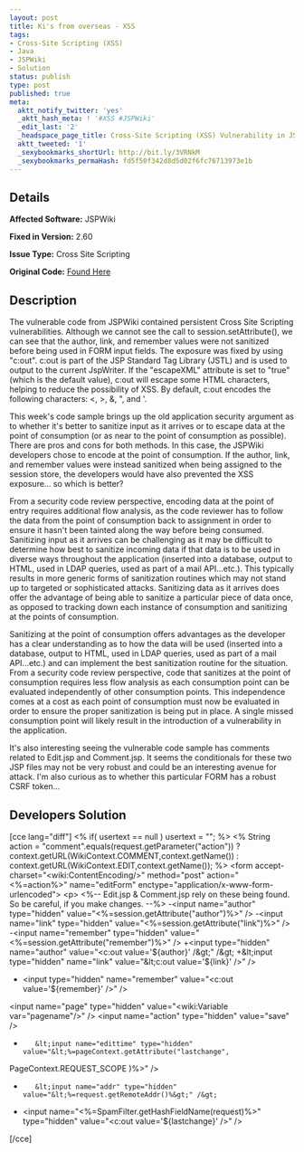 ```yaml
---
layout: post
title: Ki's from overseas - XSS
tags:
- Cross-Site Scripting (XSS)
- Java
- JSPWiki
- Solution
status: publish
type: post
published: true
meta:
  aktt_notify_twitter: 'yes'
  _aktt_hash_meta: ! '#XSS #JSPWiki'
  _edit_last: '2'
  _headspace_page_title: Cross-Site Scripting (XSS) Vulnerability in JSPWiki
  aktt_tweeted: '1'
  _sexybookmarks_shortUrl: http://bit.ly/3VRNkM
  _sexybookmarks_permaHash: fd5f50f342d8d5d02f6fc76713973e1b
---
```

## Details
__Affected Software:__ JSPWiki

__Fixed in Version:__  2.60

__Issue Type:__ Cross Site Scripting

__Original Code:__ [Found Here](/2009/11/vulnerable-code-keys-from-oversea/)

## Description
The vulnerable code from JSPWiki contained persistent Cross Site Scripting vulnerabilities.  Although we cannot see the call to session.setAttribute(), we can see that the author, link, and remember values were not sanitized before being used in FORM input fields.  The exposure was fixed by using "c:out".  c:out is part of the JSP Standard Tag Library (JSTL) and is used to output to the current JspWriter.  If the "escapeXML" attribute is set to "true" (which is the default value), c:out will escape some HTML characters, helping to reduce the possibility of XSS.  By default, c:out encodes the following characters: <, >, &, ", and '.

This week's code sample brings up the old application security argument as to whether it's better to sanitize input as it arrives or to escape data at the point of consumption (or as near to the point of consumption as possible).  There are pros and cons for both methods.  In this case, the JSPWiki developers chose to encode at the point of consumption.  If the author, link, and remember values were instead sanitized when being assigned to the session store, the developers would have also prevented the XSS exposure... so which is better?

From a security code review perspective, encoding data at the point of entry requires additional flow analysis, as the code reviewer has to follow the data from the point of consumption back to assignment in order to ensure it hasn't been tainted along the way before being consumed.  Sanitizing input as it arrives can be challenging as it may be difficult to determine how best to sanitize incoming data if that data is to be used in diverse ways throughout the application (inserted into a database, output to HTML, used in LDAP queries, used as part of a mail API...etc.).  This typically results in more generic forms of sanitization routines which may not stand up to targeted or sophisticated attacks.  Sanitizing data as it arrives does offer the advantage of being able to sanitize a particular piece of data once, as opposed to tracking down each instance of consumption and sanitizing at the points of consumption.

Sanitizing at the point of consumption offers advantages as the developer has a clear understanding as to how the data will be used (inserted into a database, output to HTML, used in LDAP queries, used as part of a mail API...etc.) and can implement the best sanitization routine for the situation.  From a security code review perspective, code that sanitizes at the point of consumption requires less flow analysis as each consumption point can be evaluated independently of other consumption points.  This independence comes at a cost as each point of consumption must now be evaluated in order to ensure the proper sanitization is being put in place.  A single missed consumption point will likely result in the introduction of a vulnerability in the application.

It's also interesting seeing the vulnerable code sample has comments related to Edit.jsp and Comment.jsp.  It seems the conditionals for these two JSP files may not be very robust and could be an interesting avenue for attack.  I'm also curious as to whether this particular FORM has a robust CSRF token...
## Developers Solution
[cce lang="diff"]
&lt;% if( usertext == null ) usertext = ""; %&gt;
&lt;%
String action = "comment".equals(request.getParameter("action")) ?
context.getURL(WikiContext.COMMENT,context.getName()) :
context.getURL(WikiContext.EDIT,context.getName());
%&gt;
&lt;form accept-charset="&lt;wiki:ContentEncoding/&gt;" method="post"
action="&lt;%=action%&gt;"
name="editForm" enctype="application/x-www-form-urlencoded"&gt;
&lt;p&gt;
&lt;%-- Edit.jsp &amp; Comment.jsp rely on these being found.  So be careful, if you make changes. --%&gt;
-&lt;input name="author" type="hidden" value="&lt;%=session.getAttribute("author")%&gt;" /&gt;
-&lt;input name="link" type="hidden" value="&lt;%=session.getAttribute("link")%&gt;" /&gt;
-&lt;input name="remember" type="hidden" value="&lt;%=session.getAttribute("remember")%&gt;" /&gt;
+&lt;input type="hidden" name="author" value="&lt;c:out value='${author}' /&gt;" /&gt;
+&lt;input type="hidden" name="link" value="&lt;c:out value='${link}' /&gt;" /&gt;
+    &lt;input type="hidden" name="remember" value="&lt;c:out value='${remember}' /&gt;" /&gt;

&lt;input name="page" type="hidden" value="&lt;wiki:Variable var="pagename"/&gt;" /&gt;
&lt;input name="action" type="hidden" value="save" /&gt;
-        &lt;input name="edittime" type="hidden" value="&lt;%=pageContext.getAttribute("lastchange",
PageContext.REQUEST_SCOPE )%&gt;" /&gt;
-        &lt;input name="addr" type="hidden" value="&lt;%=request.getRemoteAddr()%&gt;" /&gt;
+    &lt;input name="&lt;%=SpamFilter.getHashFieldName(request)%&gt;" type="hidden" value="&lt;c:out value='${lastchange}' /&gt;" /&gt;

[/cce] 
